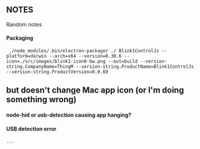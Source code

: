 
## NOTES

Random notes


#### Packaging
```
 ./node_modules/.bin/electron-packager ./ Blink1ControlJs --platform=darwin --arch=x64 --version=0.30.6 --icon=./src/images/blink1-icon0-bw.png --out=build --version-string.CompanyName=ThingM --version-string.ProductName=Blink1ControlJs --version-string.ProductVersion=0.0.69
 ```
 but doesn't change Mac app icon (or I'm doing something wrong)
 - 


#### node-hid or usb-detection causing app hanging?


#### USB detection error

```
...
```



